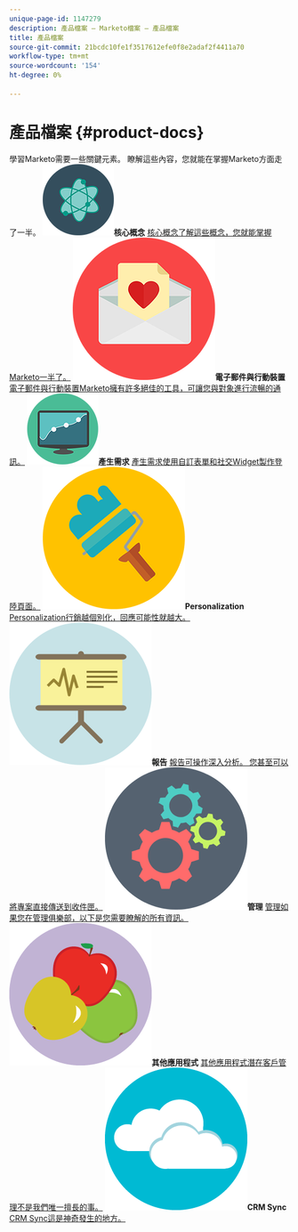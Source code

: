 ```yaml
---
unique-page-id: 1147279
description: 產品檔案 — Marketo檔案 — 產品檔案
title: 產品檔案
source-git-commit: 21bcdc10fe1f3517612efe0f8e2adaf2f4411a70
workflow-type: tm+mt
source-wordcount: '154'
ht-degree: 0%

---
```



# 產品檔案 {#product-docs}

學習Marketo需要一些關鍵元素。 瞭解這些內容，您就能在掌握Marketo方面走了一半。
**![核心概念](assets/education-science-12.png)核心概念** [核心概念了解這些概念，您就能掌握Marketo一半了。](product-docs/core-marketo-concepts.md)     **![電子郵件與行動裝置](assets/valentine-day-10.png)電子郵件與行動裝置** [電子郵件與行動裝置Marketo擁有許多絕佳的工具，可讓您與對象進行流暢的通訊。](https://docs.marketo.com/pages/viewpage.action?pageId=557076)     **![產生需求](assets/seo-04.png)產生需求** [產生需求使用自訂表單和社交Widget製作登陸頁面。](product-docs/demand-generation.md)     **![Personalization](assets/graphic-design-tools-19.png)Personalization** [Personalization行銷越個別化，回應可能性就越大。](product-docs/personalization.md)     **![報告](assets/office-21.png)報告** [報告可操作深入分析。 您甚至可以將專案直接傳送到收件匣。](product-docs/reporting.md)     **![管理](assets/technology-08.png)管理** [管理如果您在管理俱樂部，以下是您需要瞭解的所有資訊。](https://docs.marketo.com/display/DOCS/Administration)     **![其他應用程式](assets/food-10.png)其他應用程式** [其他應用程式潛在客戶管理不是我們唯一擅長的事。](product-docs/additional-apps.md)     **![CRM Sync](assets/seo-33.png)CRM Sync** [CRM Sync這是神奇發生的地方。](product-docs/crm-sync.md)
